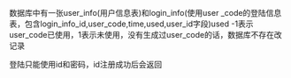 数据库中有一张user_info(用户信息表)和login_info(使用user
_code的登陆信息表，包含login_info_id,user_code,time,used,user_id字段)used -1表示user_code已使用，1表示未使用，没有生成过user_code的话，数据库不存在改记录

登陆只能使用id和密码，id注册成功后会返回

